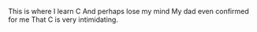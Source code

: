 This is where I learn C
And perhaps lose my mind
My dad even confirmed for me
That C is very intimidating.

